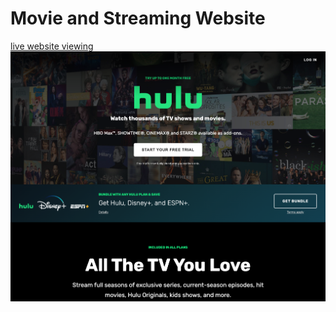 # Movie and Streaming Website
[live website viewing](https://aliniko.github.io/Stream-TV-and-Movies-Live-and-Online-Hulu/)
![](img/screen.png)
